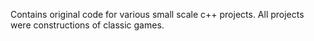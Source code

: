 Contains original code for various small scale c++ projects.
All projects were constructions of classic games.
